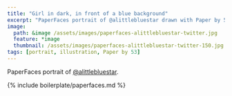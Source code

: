 ```yaml
---
title: "Girl in dark, in front of a blue background"
excerpt: "PaperFaces portrait of @alittlebluestar drawn with Paper by 53 on an iPad."
image: 
  path: &image /assets/images/paperfaces-alittlebluestar-twitter.jpg 
  feature: *image
  thumbnail: /assets/images/paperfaces-alittlebluestar-twitter-150.jpg
tags: [portrait, illustration, Paper by 53]
---
```


PaperFaces portrait of [@alittlebluestar](https://twitter.com/alittlebluestar).

{% include boilerplate/paperfaces.md %}
